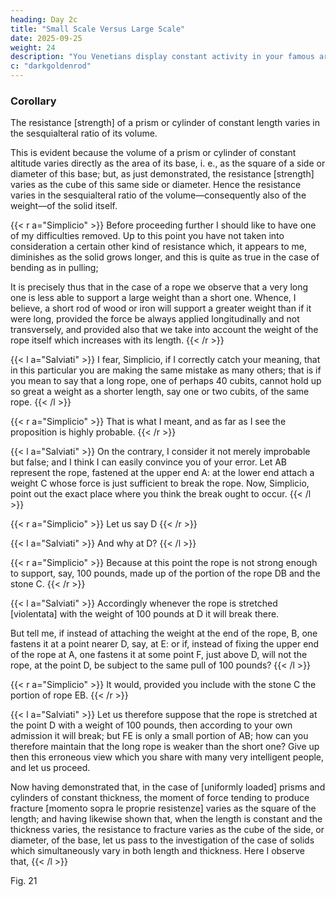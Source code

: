 ```yaml
---
heading: Day 2c
title: "Small Scale Versus Large Scale"
date: 2025-09-25
weight: 24
description: "You Venetians display constant activity in your famous arsenal. It is a great way to learn about mechanics."
c: "darkgoldenrod"
---
```



### Corollary

The resistance [strength] of a prism or cylinder of constant length varies in the sesquialteral ratio of its volume.

This is evident because the volume of a prism or cylinder of constant altitude varies directly as the area of its base, i. e., as the square of a side or diameter of this base; but, as just demonstrated, the resistance [strength] varies as the cube of this same side or diameter. Hence the resistance varies in the sesquialteral ratio of the volume—consequently also of the weight—of the solid itself.


{{< r a="Simplicio" >}}
Before proceeding further I should like to have one of my difficulties removed. Up to this point you have not taken into consideration a certain other kind of resistance which, it appears to me, diminishes as the solid grows longer, and this is quite as true in the case of bending as in pulling; 

It is precisely thus that in the case of a rope we observe that a very long one is less able to support a large weight than a short one. Whence, I believe, a short rod of wood or iron will support a greater weight than if it were long, provided the force be always applied longitudinally and not transversely, and provided also that we take into account the weight of the rope itself which increases with its length.
{{< /r >}}


{{< l a="Salviati" >}}
I fear, Simplicio, if I correctly catch your meaning, that in this particular you are making the same mistake as many others; that is if you mean to say that a long rope, one of perhaps 40 cubits, cannot hold up so great a weight as a shorter length, say one or two cubits, of the same rope.
{{< /l >}}


{{< r a="Simplicio" >}}
That is what I meant, and as far as I see the proposition is highly probable.
{{< /r >}}


{{< l a="Salviati" >}}
On the contrary, I consider it not merely improbable but false; and I think I can easily convince you of your error. Let AB represent the rope, fastened at the upper end A: at the lower end attach a weight C whose force is just sufficient to break the rope. Now, Simplicio, point out the exact place where you think the break ought to occur.
{{< /l >}}


{{< r a="Simplicio" >}}
Let us say D
{{< /r >}}


{{< l a="Salviati" >}}
And why at D?
{{< /l >}}

{{< r a="Simplicio" >}}
Because at this point the rope is not strong enough to support, say, 100 pounds, made up of the portion of the rope DB and the stone C.
{{< /r >}}


{{< l a="Salviati" >}}
Accordingly whenever the rope is stretched [violentata] with the weight of 100 pounds at D it will break there.

But tell me, if instead of attaching the weight at the end of the rope, B, one fastens it at a point nearer D, say, at E: or if, instead of fixing the upper end of the rope at A, one fastens it at some point F, just above D, will not the rope, at the point D, be subject to the same pull of 100 pounds?
{{< /l >}}


{{< r a="Simplicio" >}}
It would, provided you include with the stone C the portion of rope EB.
{{< /r >}}


{{< l a="Salviati" >}}
Let us therefore suppose that the rope is stretched at the point D with a weight of 100 pounds, then according to your own admission it will break; but FE is only a small portion of AB; how can you therefore maintain that the long rope is weaker than the short one? Give up then this erroneous view which you share with many very intelligent people, and let us proceed.

Now having demonstrated that, in the case of [uniformly loaded] prisms and cylinders of constant thickness, the moment of force tending to produce fracture [momento sopra le proprie resistenze] varies as the square of the length; and having likewise shown that, when the length is constant and the thickness varies, the resistance to fracture varies as the cube of the side, or diameter, of the base, let us pass to the investigation of the case of solids which simultaneously vary in both length and thickness. Here I observe that,
{{< /l >}}


Fig. 21
